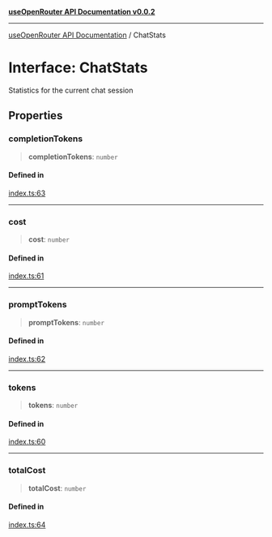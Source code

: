 [**useOpenRouter API Documentation v0.0.2**](../README.md)

***

[useOpenRouter API Documentation](../README.md) / ChatStats

# Interface: ChatStats

Statistics for the current chat session

## Properties

### completionTokens

> **completionTokens**: `number`

#### Defined in

[index.ts:63](https://github.com/ejfox/vue-use-openrouter/blob/ca594a649d26948288e93486a1640ac59c89695e/src/index.ts#L63)

***

### cost

> **cost**: `number`

#### Defined in

[index.ts:61](https://github.com/ejfox/vue-use-openrouter/blob/ca594a649d26948288e93486a1640ac59c89695e/src/index.ts#L61)

***

### promptTokens

> **promptTokens**: `number`

#### Defined in

[index.ts:62](https://github.com/ejfox/vue-use-openrouter/blob/ca594a649d26948288e93486a1640ac59c89695e/src/index.ts#L62)

***

### tokens

> **tokens**: `number`

#### Defined in

[index.ts:60](https://github.com/ejfox/vue-use-openrouter/blob/ca594a649d26948288e93486a1640ac59c89695e/src/index.ts#L60)

***

### totalCost

> **totalCost**: `number`

#### Defined in

[index.ts:64](https://github.com/ejfox/vue-use-openrouter/blob/ca594a649d26948288e93486a1640ac59c89695e/src/index.ts#L64)
